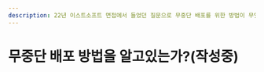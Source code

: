 ```yaml
---
description: 22년 이스트소프트 면접에서 들었던 질문으로 무중단 배포를 위한 방법이 무엇이 있는지 알아보고 각각이 어떻게 다른지 살펴보자.
---
```


# 무중단 배포 방법을 알고있는가?(작성중)

